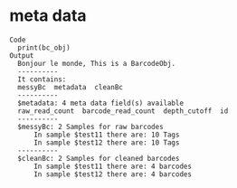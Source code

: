 # meta data

    Code
      print(bc_obj)
    Output
      Bonjour le monde, This is a BarcodeObj.
      ----------
      It contains: 
      messyBc  metadata  cleanBc
      ----------
      $metadata: 4 meta data field(s) available
      raw_read_count  barcode_read_count  depth_cutoff  id
      ----------
      $messyBc: 2 Samples for raw barcodes
          In sample $test11 there are: 10 Tags
          In sample $test12 there are: 10 Tags
      ----------
      $cleanBc: 2 Samples for cleaned barcodes
          In sample $test11 there are: 4 barcodes
          In sample $test12 there are: 4 barcodes 

